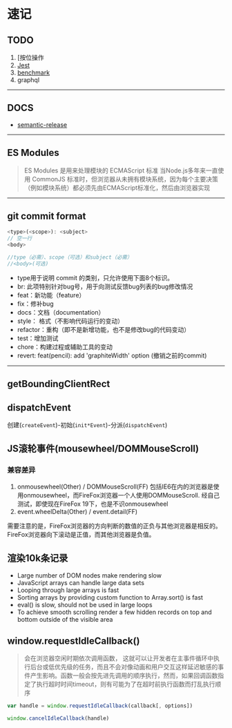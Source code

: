 # 速记

## TODO

1. [按位操作
2. [Jest](docs/ops-jest.md)
3. [benchmark](src/ops-benchmark.md)
4. graphql

---

## DOCS

- [semantic-release](https://semantic-release.gitbook.io/semantic-release/)

---

## ES Modules
> ES Modules 是用来处理模块的 ECMAScript 标准
当Node.js多年来一直使用 CommonJS 标准时，但浏览器从未拥有模块系统，因为每个主要决策（例如模块系统）都必须先由ECMAScript标准化，然后由浏览器实现

---

## git commit format

```javascript
<type>(<scope>): <subject>
// 空一行
<body>

//type（必需）、scope（可选）和subject（必需）
//<body>(可选)
```

- type用于说明 commit 的类别，只允许使用下面8个标识。
- br: 此项特别针对bug号，用于向测试反馈bug列表的bug修改情况
- feat：新功能（feature）
- fix：修补bug
- docs：文档（documentation）
- style： 格式（不影响代码运行的变动）
- refactor：重构（即不是新增功能，也不是修改bug的代码变动）
- test：增加测试
- chore：构建过程或辅助工具的变动
- revert: feat(pencil): add 'graphiteWidth' option (撤销之前的commit)

---

## getBoundingClientRect

## dispatchEvent

创建(`createEvent`)-初始(`init*Event`)-分派(`dispatchEvent`)

## JS滚轮事件(mousewheel/DOMMouseScroll)

### 兼容差异

1. onmousewheel(Other) / DOMMouseScroll(FF)
    包括IE6在内的浏览器是使用onmousewheel，而FireFox浏览器一个人使用DOMMouseScroll. 经自己测试，即使现在FireFox 19下，也是不识onmousewheel  
2. event.wheelDelta(Other) / event.detail(FF)

需要注意的是，FireFox浏览器的方向判断的数值的正负与其他浏览器是相反的。FireFox浏览器向下滚动是正值，而其他浏览器是负值。

## 渲染10k条记录

- Large number of DOM nodes make rendering slow
- JavaScript arrays can handle large data sets
- Looping through large arrays is fast
- Sorting arrays by providing custom function to Array.sort() is fast
- eval() is slow, should not be used in large loops
- To achieve smooth scrolling render a few hidden records on top and bottom outside of the visible area

## window.requestIdleCallback()

> 会在浏览器空闲时期依次调用函数， 这就可以让开发者在主事件循环中执行后台或低优先级的任务，而且不会对像动画和用户交互这样延迟敏感的事件产生影响。函数一般会按先进先调用的顺序执行，然而，如果回调函数指定了执行超时时间timeout，则有可能为了在超时前执行函数而打乱执行顺序

```javascript
var handle = window.requestIdleCallback(callback[, options])

window.cancelIdleCallback(handle)
```
